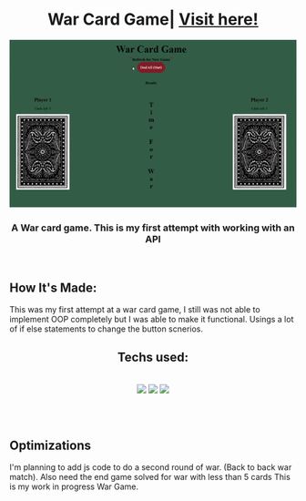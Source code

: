 <h1 align="center">War Card Game| <a href="https://tonyherbert22atx.github.io/War-Card-game-/">Visit here!</a></h1>

<div align="center">

![an animation of using the calculator](war.gif)

</div>

<h3 align="center">A War card game. This is my first attempt with working with an API</h3>
<br>

## How It's Made:

This was my first attempt at a war card game, I still was not able to implement OOP completely but I was able to make it functional. Usings a lot of if else statements to change the button scnerios. 

<h2 align="center">Techs used:</h2>
<br>
<div align="center">
    <img src="https://img.shields.io/static/v1?label=|&message=HTML5&color=23555f&style=plastic&logo=html5"/>
    <img src="https://img.shields.io/static/v1?label=|&message=CSS3&color=285f65&style=plastic&logo=css3"/>
    <img src="https://img.shields.io/static/v1?label=|&message=JAVASCRIPT&color=3c7f5d&style=plastic&logo=javascript"/>
</div>

##
<br>

## Optimizations

I'm planning to add js code to do a second round of war. (Back to back war match). Also need the end game solved for war with less than 5 cards
This is my work in progress War Game.






